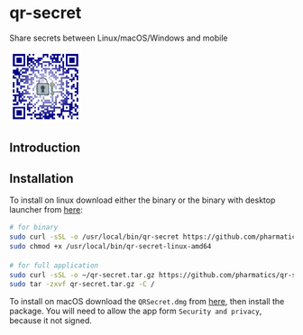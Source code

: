 # qr-secret
Share secrets between Linux/macOS/Windows and mobile

![qr-secret](logo/qr-secret_128.png)

## Introduction

## Installation

To install on linux download either the binary or the binary with desktop launcher from [here](https://github.com/pharmatics/qr-secret/releases):


```bash
# for binary
sudo curl -sSL -o /usr/local/bin/qr-secret https://github.com/pharmatics/qr-secret/releases/download/v1.0.1/qr-secret-linux-amd64
sudo chmod +x /usr/local/bin/qr-secret-linux-amd64

# for full application
sudo curl -sSL -o ~/qr-secret.tar.gz https://github.com/pharmatics/qr-secret/releases/download/v1.0.1/qr-secret-linux-amd64.tar.gz
sudo tar -zxvf qr-secret.tar.gz -C /
```

To install on macOS download the `QRSecret.dmg` from [here](https://github.com/pharmatics/qr-secret/releases), then install the package. You will need to allow the app form `Security and privacy`, because it not signed.